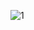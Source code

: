 ![1](https://github.com/yousefii/EVE-NG-Sceanrios/assets/94950365/57d7106b-f23b-424a-89e0-e7051396dc80)
